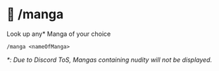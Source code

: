 # 🌸 /manga

Look up any\* Manga of your choice

`/manga <nameOfManga>`



_\*: Due to Discord ToS, Mangas containing nudity will not be displayed._
